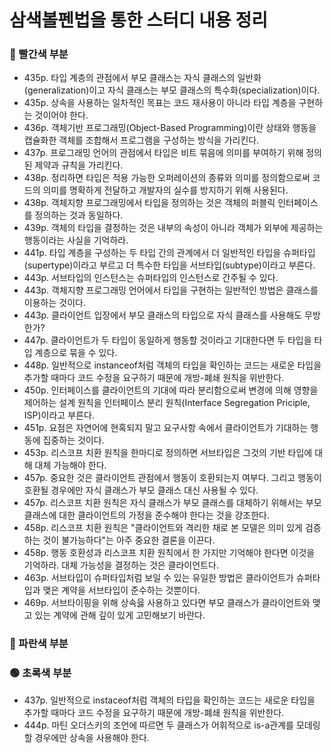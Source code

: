 # 삼색볼펜법을 통한 스터디 내용 정리

### 🔴 빨간색 부분

- 435p. 타입 계층의 관점에서 부모 클래스는 자식 클래스의 일반화(generalization)이고 자식 클래스는 부모 클래스의 특수화(specialization)이다.
- 435p. 상속을 사용하는 일차적인 목표는 코드 재사용이 아니라 타입 계층을 구현하는 것이어야 한다.
- 436p. 객체기반 프로그래밍(Object-Based Programming)이란 상태와 행동을 캡슐화한 객체를 조합해서 프로그램을 구성하는 방식을 가리킨다.
- 437p. 프로그래밍 언어의 관점에서 타입은 비트 묶음에 의미를 부여하기 위해 정의된 제약과 규칙을 가리킨다.
- 438p. 정리하면 타입은 적용 가능한 오퍼레이션의 종류와 의미를 정의함으로써 코드의 의미를 명확하게 전달하고 개발자의 실수를 방지하기 위해 사용된다.
- 438p. 객체지향 프로그래밍에서 타입을 정의하는 것은 객체의 퍼블릭 인터페이스를 정의하는 것과 동일하다.
- 439p. 객체의 타입을 결정하는 것은 내부의 속성이 아니라 객체가 외부에 제공하는 행동이라는 사실을 기억하라.
- 441p. 타입 계층을 구성하는 두 타입 간의 관계에서 더 일반적인 타입을 슈퍼타입(supertype)이라고 부르고 더 특수한 타입을 서브타입(subtype)이라고 부른다.
- 443p. 서브타입의 인스턴스는 슈퍼타입의 인스턴스로 간주될 수 있다.
- 443p. 객체지향 프로그래밍 언어에서 타입을 구현하는 일반적인 방법은 클래스를 이용하는 것이다.
- 443p. 클라이언트 입장에서 부모 클래스의 타입으로 자식 클래스를 사용해도 무방한가?
- 447p. 클라이언트가 두 타입이 동일하게 행동할 것이라고 기대한다면 두 타입을 타입 계층으로 묶을 수 있다.
- 448p. 일반적으로 instanceof처럼 객체의 타입을 확인하는 코드는 새로운 타입을 추가할 때마다 코드 수정을 요구하기 때문에 개방-폐쇄 원칙을 위반한다.
- 450p. 인터페이스를 클라이언트의 기대에 따라 분리함으로써 변경에 의해 영향을 제어하는 설계 원칙을 인터페이스 분리 원칙(Interface Segregation Priciple, ISP)이라고 부른다.
- 451p. 요점은 자연어에 현혹되지 말고 요구사항 속에서 클라이언트가 기대하는 행동에 집중하는 것이다.
- 453p. 리스코프 치환 원칙을 한마디로 정의하면 서브타입은 그것의 기반 타입에 대해 대체 가능해야 한다.
- 457p. 중요한 것은 클라이언트 관점에서 행동이 호환되는지 여부다. 그리고 행동이 호환될 경우에만 자식 클래스가 부모 클래스 대신 사용될 수 있다.
- 457p. 리스코프 치환 원칙은 자식 클래스가 부모 클래스를 대체하기 위해서는 부모 클래스에 대한 클라이언트의 가정을 준수해야 한다는 것을 강조한다.
- 458p. 리스코프 치환 원칙은 "클라이언트와 격리한 채로 본 모델은 의미 있게 검증하는 것이 불가능하다"는 아주 중요한 결론을 이끈다.
- 458p. 행동 호환성과 리스코프 치환 원칙에서 한 가지만 기억해야 한다면 이것을 기억하라. 대체 가능성을 결정하는 것은 클라이언트다.
- 463p. 서브타입이 슈퍼타입처럼 보일 수 있는 유일한 방법은 클라이언트가 슈퍼타입과 맺은 계약을 서브타입이 준수하는 것뿐이다.
- 469p. 서브타이핑을 위해 상속읋 사용하고 있다면 부모 클래스가 클라이언트와 맺고 있는 계약에 관해 깊이 있게 고민해보기 바란다.

### 🔵 파란색 부분

### 🟢 초록색 부분

- 437p. 일반적으로 instaceof처럼 객체의 타입을 확인하는 코드는 새로운 타입을 추가할 때마다 코드 수정을 요구하기 때문에 개방-폐쇄 원칙을 위반한다.
- 444p. 마틴 오더스키의 조언에 따르면 두 클래스가 어휘적으로 is-a관계를 모데링할 경우에만 상속을 사용해야 한다.
